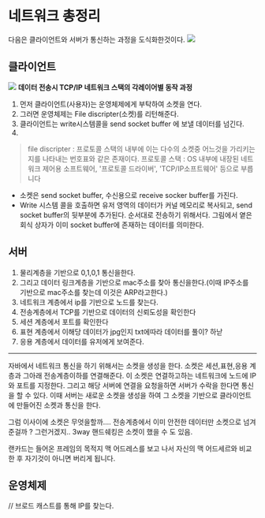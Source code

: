 # 네트워크 총정리

다음은 클라이언트와 서버가 통신하는 과정을 도식화한것이다.
![](https://i.imgur.com/uMyrjMJ.gif)


## 클라이언트


![](https://i.imgur.com/eOPv7fW.png)
**데이터 전송시 TCP/IP 네트워크 스택의 각레이어별 동작 과정**

1. 먼저 클라이언트(사용자)는 운영체제에게 부탁하여 소켓을 연다.
2. 그러면 운영체제는 File discripter(소켓)를 리턴해준다.
3. 클라이언트는 write시스템콜을 send socket buffer 에 보낼 데이터를 넘긴다.
4. 


> file discripter : 프로토콜 스택의 내부에 이는 다수의 소켓중 어느것을 가리키는지를 나타내는 번호표와 같은 존재이다.
> 프로토콜 스택 : OS 내부에 내장된 네트워크 제어용 소프트웨어, '프로토콜 드라이버', 'TCP/IP소프트웨어' 등으로 부릅니다

* 소켓은 send socket buffer, 수신용으로 receive socker buffer를 가진다. 
* Write 시스템 콜을 호출하면 유저 영역의 데이터가 커널 메모리로 복사되고, send socket buffer의 뒷부분에 추가된다. 순서대로 전송하기 위해서다. 그림에서 옅은 회식 상자가 이미 socket buffer에 존재하는 데이터를 의미한다. 

## 서버


1. 물리계층을 기반으로 0,1,0,1 통신을한다. 
2. 그리고 데이터 링크계층을 기반으로 mac주소를 찾아 통신을한다.(이때 IP주소를 기반으로 mac주소를 찾는데 이것은 ARP라고한다.)
3. 네트워크 계층에서 ip를 기반으로 노드를 찾는다.
4. 전송계층에서 TCP를 기반으로 데이터의 신뢰도성을 확인한다
5. 세션 계층에서 포트를 확인한다
6. 표현 계층에서 이해당 데이터가 jpg인지 txt에따라 데이터를 풀이? 하낟
7. 응용 계층에서 데이터를 유저에게 보여준다.



----

자바에서 네트워크 통신을 하기 위해서는 소켓을 생성을 한다. 소켓은 세션,표현,응용 계층과 그아래 전송계층이하를 연결해준다. 이 소켓은 연결하고하는 네트워크에 노드에 IP와 포트를 지정한다. 그리고 해당 서버에 연결을 요청을하면 서버가 수락을 한다면 통신을 할 수 있다. 이때 서버는 새로운 소켓을 생성을 하여 그 소켓을 기반으로 클라이언트에 만들어진 소켓과 통신을 한다. 

그럼 이사이에 소켓은 무엇을할까.... 전송계층에서 이미 안전한 데이터만 소켓으로 넘겨준걸까 ? 그런거겠지.. 3way 핸드쉐킹은 소켓이 했을 수 도 있음.



랜카드는 들어온 프레임의 목적지 맥 어드레스를 보고 나서 자신의 맥 어드세르와 비교한 후 자기것이 아니면 버리게 됩니다.


## 


## 운영체제


// 브로드 캐스트를 통해 IP를 찾는다. 


